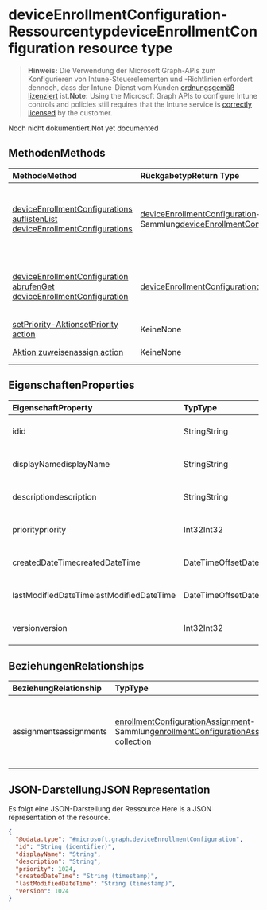 # <a name="deviceenrollmentconfiguration-resource-type"></a><span data-ttu-id="2e850-101">deviceEnrollmentConfiguration-Ressourcentyp</span><span class="sxs-lookup"><span data-stu-id="2e850-101">deviceEnrollmentConfiguration resource type</span></span>

> <span data-ttu-id="2e850-102">**Hinweis:** Die Verwendung der Microsoft Graph-APIs zum Konfigurieren von Intune-Steuerelementen und -Richtlinien erfordert dennoch, dass der Intune-Dienst vom Kunden [ordnungsgemäß lizenziert](https://go.microsoft.com/fwlink/?linkid=839381) ist.</span><span class="sxs-lookup"><span data-stu-id="2e850-102">**Note:** Using the Microsoft Graph APIs to configure Intune controls and policies still requires that the Intune service is [correctly licensed](https://go.microsoft.com/fwlink/?linkid=839381) by the customer.</span></span>

<span data-ttu-id="2e850-103">Noch nicht dokumentiert.</span><span class="sxs-lookup"><span data-stu-id="2e850-103">Not yet documented</span></span>
## <a name="methods"></a><span data-ttu-id="2e850-104">Methoden</span><span class="sxs-lookup"><span data-stu-id="2e850-104">Methods</span></span>
|<span data-ttu-id="2e850-105">Methode</span><span class="sxs-lookup"><span data-stu-id="2e850-105">Method</span></span>|<span data-ttu-id="2e850-106">Rückgabetyp</span><span class="sxs-lookup"><span data-stu-id="2e850-106">Return Type</span></span>|<span data-ttu-id="2e850-107">Beschreibung</span><span class="sxs-lookup"><span data-stu-id="2e850-107">Description</span></span>|
|:---|:---|:---|
|[<span data-ttu-id="2e850-108">deviceEnrollmentConfigurations auflisten</span><span class="sxs-lookup"><span data-stu-id="2e850-108">List deviceEnrollmentConfigurations</span></span>](../api/intune_onboarding_deviceenrollmentconfiguration_list.md)|<span data-ttu-id="2e850-109">[deviceEnrollmentConfiguration](../resources/intune_onboarding_deviceenrollmentconfiguration.md)-Sammlung</span><span class="sxs-lookup"><span data-stu-id="2e850-109">[deviceEnrollmentConfiguration](../resources/intune_onboarding_deviceenrollmentconfiguration.md) collection</span></span>|<span data-ttu-id="2e850-110">Auflisten von Eigenschaften und Beziehungen der [deviceEnrollmentConfiguration](../resources/intune_onboarding_deviceenrollmentconfiguration.md)-Objekte.</span><span class="sxs-lookup"><span data-stu-id="2e850-110">List properties and relationships of the [deviceEnrollmentConfiguration](../resources/intune_onboarding_deviceenrollmentconfiguration.md) objects.</span></span>|
|[<span data-ttu-id="2e850-111">deviceEnrollmentConfiguration abrufen</span><span class="sxs-lookup"><span data-stu-id="2e850-111">Get deviceEnrollmentConfiguration</span></span>](../api/intune_onboarding_deviceenrollmentconfiguration_get.md)|[<span data-ttu-id="2e850-112">deviceEnrollmentConfiguration</span><span class="sxs-lookup"><span data-stu-id="2e850-112">deviceEnrollmentConfiguration</span></span>](../resources/intune_onboarding_deviceenrollmentconfiguration.md)|<span data-ttu-id="2e850-113">Lesen von Eigenschaften und Beziehungen des [deviceEnrollmentConfiguration](../resources/intune_onboarding_deviceenrollmentconfiguration.md)-Objekts.</span><span class="sxs-lookup"><span data-stu-id="2e850-113">Read properties and relationships of [plannerTaskDetails](../resources/intune_onboarding_deviceenrollmentconfiguration.md) object.</span></span>|
|[<span data-ttu-id="2e850-114">setPriority-Aktion</span><span class="sxs-lookup"><span data-stu-id="2e850-114">setPriority action</span></span>](../api/intune_onboarding_deviceenrollmentconfiguration_setpriority.md)|<span data-ttu-id="2e850-115">Keine</span><span class="sxs-lookup"><span data-stu-id="2e850-115">None</span></span>|<span data-ttu-id="2e850-116">Noch nicht dokumentiert.</span><span class="sxs-lookup"><span data-stu-id="2e850-116">Not yet documented</span></span>|
|[<span data-ttu-id="2e850-117">Aktion zuweisen</span><span class="sxs-lookup"><span data-stu-id="2e850-117">assign action</span></span>](../api/intune_onboarding_deviceenrollmentconfiguration_assign.md)|<span data-ttu-id="2e850-118">Keine</span><span class="sxs-lookup"><span data-stu-id="2e850-118">None</span></span>|<span data-ttu-id="2e850-119">Noch nicht dokumentiert.</span><span class="sxs-lookup"><span data-stu-id="2e850-119">Not yet documented</span></span>|

## <a name="properties"></a><span data-ttu-id="2e850-120">Eigenschaften</span><span class="sxs-lookup"><span data-stu-id="2e850-120">Properties</span></span>
|<span data-ttu-id="2e850-121">Eigenschaft</span><span class="sxs-lookup"><span data-stu-id="2e850-121">Property</span></span>|<span data-ttu-id="2e850-122">Typ</span><span class="sxs-lookup"><span data-stu-id="2e850-122">Type</span></span>|<span data-ttu-id="2e850-123">Beschreibung</span><span class="sxs-lookup"><span data-stu-id="2e850-123">Description</span></span>|
|:---|:---|:---|
|<span data-ttu-id="2e850-124">id</span><span class="sxs-lookup"><span data-stu-id="2e850-124">id</span></span>|<span data-ttu-id="2e850-125">String</span><span class="sxs-lookup"><span data-stu-id="2e850-125">String</span></span>|<span data-ttu-id="2e850-126">Noch nicht dokumentiert.</span><span class="sxs-lookup"><span data-stu-id="2e850-126">Not yet documented</span></span>|
|<span data-ttu-id="2e850-127">displayName</span><span class="sxs-lookup"><span data-stu-id="2e850-127">displayName</span></span>|<span data-ttu-id="2e850-128">String</span><span class="sxs-lookup"><span data-stu-id="2e850-128">String</span></span>|<span data-ttu-id="2e850-129">Noch nicht dokumentiert.</span><span class="sxs-lookup"><span data-stu-id="2e850-129">Not yet documented</span></span>|
|<span data-ttu-id="2e850-130">description</span><span class="sxs-lookup"><span data-stu-id="2e850-130">description</span></span>|<span data-ttu-id="2e850-131">String</span><span class="sxs-lookup"><span data-stu-id="2e850-131">String</span></span>|<span data-ttu-id="2e850-132">Noch nicht dokumentiert.</span><span class="sxs-lookup"><span data-stu-id="2e850-132">Not yet documented</span></span>|
|<span data-ttu-id="2e850-133">priority</span><span class="sxs-lookup"><span data-stu-id="2e850-133">priority</span></span>|<span data-ttu-id="2e850-134">Int32</span><span class="sxs-lookup"><span data-stu-id="2e850-134">Int32</span></span>|<span data-ttu-id="2e850-135">Noch nicht dokumentiert.</span><span class="sxs-lookup"><span data-stu-id="2e850-135">Not yet documented</span></span>|
|<span data-ttu-id="2e850-136">createdDateTime</span><span class="sxs-lookup"><span data-stu-id="2e850-136">createdDateTime</span></span>|<span data-ttu-id="2e850-137">DateTimeOffset</span><span class="sxs-lookup"><span data-stu-id="2e850-137">DateTimeOffset</span></span>|<span data-ttu-id="2e850-138">Noch nicht dokumentiert.</span><span class="sxs-lookup"><span data-stu-id="2e850-138">Not yet documented</span></span>|
|<span data-ttu-id="2e850-139">lastModifiedDateTime</span><span class="sxs-lookup"><span data-stu-id="2e850-139">lastModifiedDateTime</span></span>|<span data-ttu-id="2e850-140">DateTimeOffset</span><span class="sxs-lookup"><span data-stu-id="2e850-140">DateTimeOffset</span></span>|<span data-ttu-id="2e850-141">Noch nicht dokumentiert.</span><span class="sxs-lookup"><span data-stu-id="2e850-141">Not yet documented</span></span>|
|<span data-ttu-id="2e850-142">version</span><span class="sxs-lookup"><span data-stu-id="2e850-142">version</span></span>|<span data-ttu-id="2e850-143">Int32</span><span class="sxs-lookup"><span data-stu-id="2e850-143">Int32</span></span>|<span data-ttu-id="2e850-144">Noch nicht dokumentiert.</span><span class="sxs-lookup"><span data-stu-id="2e850-144">Not yet documented</span></span>|

## <a name="relationships"></a><span data-ttu-id="2e850-145">Beziehungen</span><span class="sxs-lookup"><span data-stu-id="2e850-145">Relationships</span></span>
|<span data-ttu-id="2e850-146">Beziehung</span><span class="sxs-lookup"><span data-stu-id="2e850-146">Relationship</span></span>|<span data-ttu-id="2e850-147">Typ</span><span class="sxs-lookup"><span data-stu-id="2e850-147">Type</span></span>|<span data-ttu-id="2e850-148">Beschreibung</span><span class="sxs-lookup"><span data-stu-id="2e850-148">Description</span></span>|
|:---|:---|:---|
|<span data-ttu-id="2e850-149">assignments</span><span class="sxs-lookup"><span data-stu-id="2e850-149">assignments</span></span>|<span data-ttu-id="2e850-150">[enrollmentConfigurationAssignment](../resources/intune_onboarding_enrollmentconfigurationassignment.md)-Sammlung</span><span class="sxs-lookup"><span data-stu-id="2e850-150">[enrollmentConfigurationAssignment](../resources/intune_onboarding_enrollmentconfigurationassignment.md) collection</span></span>|<span data-ttu-id="2e850-151">Die Liste derGruppenzuweisungen für das Gerätekonfigurationsprofil.</span><span class="sxs-lookup"><span data-stu-id="2e850-151">The list of group assignments for the device configuration profile.</span></span>|

## <a name="json-representation"></a><span data-ttu-id="2e850-152">JSON-Darstellung</span><span class="sxs-lookup"><span data-stu-id="2e850-152">JSON Representation</span></span>
<span data-ttu-id="2e850-153">Es folgt eine JSON-Darstellung der Ressource.</span><span class="sxs-lookup"><span data-stu-id="2e850-153">Here is a JSON representation of the resource.</span></span>
<!-- {
  "blockType": "resource",
  "keyProperty": "id",
  "@odata.type": "microsoft.graph.deviceEnrollmentConfiguration"
}
-->
``` json
{
  "@odata.type": "#microsoft.graph.deviceEnrollmentConfiguration",
  "id": "String (identifier)",
  "displayName": "String",
  "description": "String",
  "priority": 1024,
  "createdDateTime": "String (timestamp)",
  "lastModifiedDateTime": "String (timestamp)",
  "version": 1024
}
```



